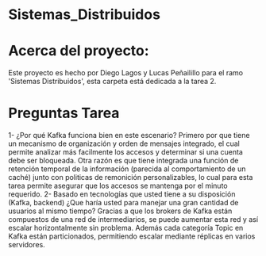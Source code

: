 # Sistemas_Distribuidos

# Acerca del proyecto:
Este proyecto es hecho por Diego Lagos y Lucas Peñailillo para el ramo 'Sistemas Distribuidos', esta carpeta está dedicada a la tarea 2.

# Preguntas Tarea
1- ¿Por qué Kafka funciona bien en este escenario?
Primero por que tiene un mecanismo de organización y orden de mensajes integrado, el cual permite analizar más facilmente los accesos y determinar si una cuenta debe ser bloqueada. Otra razón es que tiene integrada una función de retención temporal de la información (parecida al comportamiento de un caché) junto con politicas de remonición personalizables, lo cual para esta tarea permite asegurar que los accesos se mantenga por el minuto requerido.
2- Basado en tecnologías que usted tiene a su disposición (Kafka, backend) ¿Que haría usted para manejar una gran cantidad de usuarios al mismo tiempo?
Gracias a que los brokers de Kafka están compuestos de una red de intermediarios, se puede aumentar esta red y así escalar horizontalmente sin problema. Además cada categoría Topic en Kafka están particionados, permitiendo escalar mediante réplicas en varios servidores.